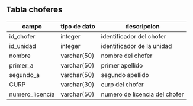 ## Tabla choferes

|campo|tipo de dato|descripcion|
|----|----|---|
|id_chofer|integer|identificador del chofer|
|id_unidad|integer|identificador de la unidad|
|nombre|varchar(50)|nombre del chofer|
|primer_a|varchar(50)|primer apellido|
|segundo_a|varchar(50)|segundo apellido|
|CURP|varchar(30)|curp del chofer|
|numero_licencia|varchar(50)|numero de licencia del chofer|


